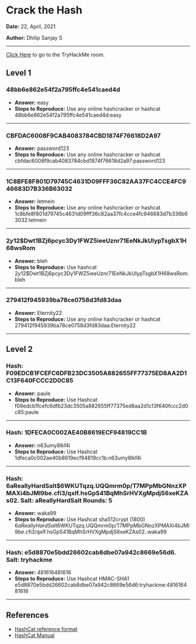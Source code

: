 # Crack the Hash

**Date:** 22, April, 2021

**Author:** Dhilip Sanjay S

---

[Click Here](https://tryhackme.com/room/crackthehash) to go to the TryHackMe room.

## Level 1

### 48bb6e862e54f2a795ffc4e541caed4d
- **Answer:** easy
- **Steps to Reproduce:** Use any online hashcracker or hashcat
48bb6e862e54f2a795ffc4e541caed4d:easy

---

### CBFDAC6008F9CAB4083784CBD1874F76618D2A97
- **Answer:** password123
- **Steps to Reproduce:** Use any online hashcracker or hashcat
cbfdac6008f9cab4083784cbd1874f76618d2a97:password123

---

### 1C8BFE8F801D79745C4631D09FFF36C82AA37FC4CCE4FC946683D7B336B63032
- **Answer:** letmein
- **Steps to Reproduce:** Use any online hashcracker or hashcat
1c8bfe8f801d79745c4631d09fff36c82aa37fc4cce4fc946683d7b336b63032:letmein

---

### $2y$12$Dwt1BZj6pcyc3Dy1FWZ5ieeUznr71EeNkJkUlypTsgbX1H68wsRom
- **Answer:** bleh
- **Steps to Reproduce:** Use hashcat
$2y$12$Dwt1BZj6pcyc3Dy1FWZ5ieeUznr71EeNkJkUlypTsgbX1H68wsRom:bleh

---

### 279412f945939ba78ce0758d3fd83daa
- **Answer:** Eternity22
- **Steps to Reproduce:** Use any online hashcracker or hashcat
279412f945939ba78ce0758d3fd83daa:Eternity22

---

## Level 2

### Hash: F09EDCB1FCEFC6DFB23DC3505A882655FF77375ED8AA2D1C13F640FCCC2D0C85
- **Answer:** paule 
- **Steps to Reproduce:** Use Hashcat
f09edcb1fcefc6dfb23dc3505a882655ff77375ed8aa2d1c13f640fccc2d0c85:paule

---

### Hash: 1DFECA0C002AE40B8619ECF94819CC1B
- **Answer:** n63umy8lkf4i
- **Steps to Reproduce:** Use Hashcat
1dfeca0c002ae40b8619ecf94819cc1b:n63umy8lkf4i 

---

### Hash: $6$aReallyHardSalt$6WKUTqzq.UQQmrm0p/T7MPpMbGNnzXPMAXi4bJMl9be.cfi3/qxIf.hsGpS41BqMhSrHVXgMpdjS6xeKZAs02. Salt: aReallyHardSalt  Rounds: 5
- **Answer:** waka99
- **Steps to Reproduce:** Use Hashcat sha512crypt (1800)
6$aReallyHardSalt$6WKUTqzq.UQQmrm0p/T7MPpMbGNnzXPMAXi4bJMl9be.cfi3/qxIf.hsGpS41BqMhSrHVXgMpdjS6xeKZAs02.:waka99

---

### Hash: e5d8870e5bdd26602cab8dbe07a942c8669e56d6. Salt: tryhackme
- **Answer:** 481616481616
- **Steps to Reproduce:** Use Hashcat HMAC-SHA1
e5d8870e5bdd26602cab8dbe07a942c8669e56d6:tryhackme:481616481616

---

## References
- [HashCat reference format](https://hashcat.net/wiki/doku.php?id=example_hashes)
- [HashCat Manual](https://hashcat.net/wiki/doku.php?id=hashcat)